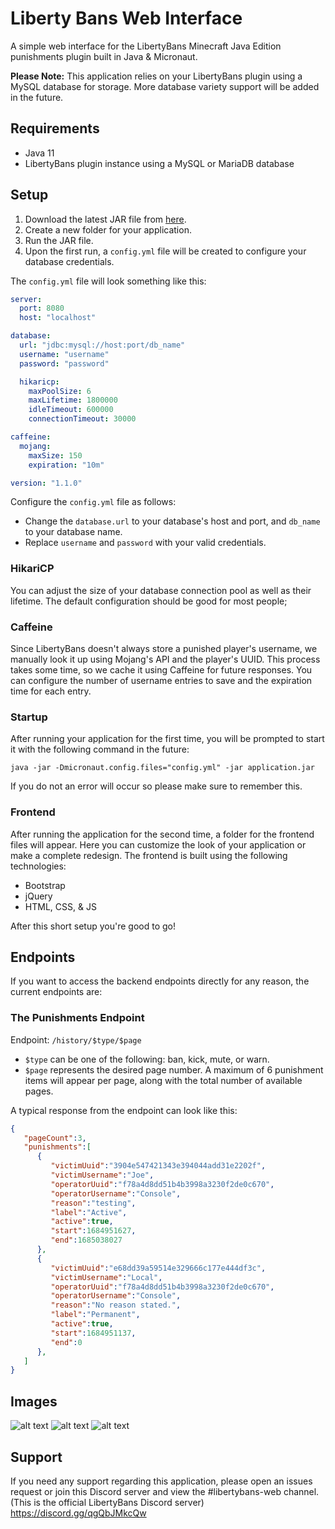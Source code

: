 # Liberty Bans Web Interface

A simple web interface for the LibertyBans Minecraft Java Edition punishments plugin built in Java & Micronaut.

**Please Note:** This application relies on your LibertyBans plugin using a MySQL database for storage. More database variety support will be added in the future.

## Requirements

- Java 11
- LibertyBans plugin instance using a MySQL or MariaDB database

## Setup

1. Download the latest JAR file from [here](https://github.com/Dimitri-Fustic/Liberty-Bans-Web/releases).
2. Create a new folder for your application.
3. Run the JAR file.
4. Upon the first run, a `config.yml` file will be created to configure your database credentials.

The `config.yml` file will look something like this:

```yml
server:
  port: 8080
  host: "localhost"

database:
  url: "jdbc:mysql://host:port/db_name"
  username: "username"
  password: "password"

  hikaricp:
    maxPoolSize: 6
    maxLifetime: 1800000
    idleTimeout: 600000
    connectionTimeout: 30000

caffeine:
  mojang:
    maxSize: 150
    expiration: "10m"

version: "1.1.0"
```

Configure the `config.yml` file as follows:

- Change the `database.url` to your database's host and port, and `db_name` to your database name.
- Replace `username` and `password` with your valid credentials.

### HikariCP

You can adjust the size of your database connection pool as well as their lifetime. The default configuration should be good for most people;

### Caffeine

Since LibertyBans doesn't always store a punished player's username, we manually look it up using Mojang's API and the player's UUID. This process takes some time, so we cache it using Caffeine for future responses. You can configure the number of username entries to save and the expiration time for each entry.

### Startup

After running your application for the first time, you will be prompted to start it with the following command in the future:
```
java -jar -Dmicronaut.config.files="config.yml" -jar application.jar
```
If you do not an error will occur so please make sure to remember this.

### Frontend

After running the application for the second time, a folder for the frontend files will appear. Here you can customize the look of your application or make a complete redesign. The frontend is built using the following technologies:

- Bootstrap
- jQuery
- HTML, CSS, & JS

After this short setup you're good to go!

## Endpoints

If you want to access the backend endpoints directly for any reason, the current endpoints are:

### The Punishments Endpoint

Endpoint: `/history/$type/$page`

- `$type` can be one of the following: ban, kick, mute, or warn.
- `$page` represents the desired page number. A maximum of 6 punishment items will appear per page, along with the total number of available pages.

A typical response from the endpoint can look like this:
```json
{
   "pageCount":3,
   "punishments":[
      {
         "victimUuid":"3904e547421343e394044add31e2202f",
         "victimUsername":"Joe",
         "operatorUuid":"f78a4d8dd51b4b3998a3230f2de0c670",
         "operatorUsername":"Console",
         "reason":"testing",
         "label":"Active",
         "active":true,
         "start":1684951627,
         "end":1685038027
      },
      {
         "victimUuid":"e68dd39a59514e329666c177e444df3c",
         "victimUsername":"Local",
         "operatorUuid":"f78a4d8dd51b4b3998a3230f2de0c670",
         "operatorUsername":"Console",
         "reason":"No reason stated.",
         "label":"Permanent",
         "active":true,
         "start":1684951137,
         "end":0
      },
   ]
}
```

## Images
![alt text](https://i.imgur.com/tQawmrN.png)
![alt text](https://i.imgur.com/Isk7xHt.png)
![alt text](https://i.imgur.com/v0vLGfo.png)

## Support

If you need any support regarding this application, please open an issues request or join this Discord server and view the #libertybans-web channel. (This is the official LibertyBans Discord server) https://discord.gg/qgQbJMkcQw

